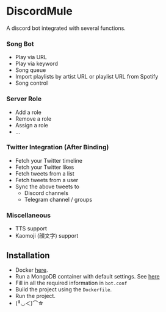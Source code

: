 # DiscordMule
A discord bot integrated with several functions.

### Song Bot

- Play via URL
- Play via keyword
- Song queue
- Import playlists by artist URL or playlist URL from Spotify
- Song control

### Server Role

- Add a role
- Remove a role
- Assign a role
- ...

### Twitter Integration (After Binding)

- Fetch your Twitter timeline 
- Fetch your Twitter likes
- Fetch tweets from a list
- Fetch tweets from a user
- Sync the above tweets to
  - Discord channels
  - Telegram channel / groups

### Miscellaneous

- TTS support
- Kaomoji (顔文字) support



## Installation

- Docker [here](https://www.docker.com/).
- Run a MongoDB container with default settings. See [here](https://hub.docker.com/_/mongo)
- Fill in all the required information in `bot.conf`
- Build the project using the `Dockerfile`.
- Run the project.
- (╹◡＜)⌒☆

